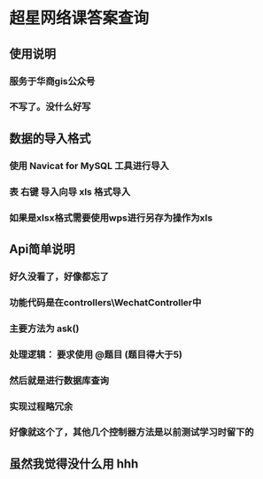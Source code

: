 # 超星网络课答案查询

## 使用说明
### 服务于华商gis公众号
### 不写了。没什么好写

## 数据的导入格式
### 使用 Navicat for MySQL 工具进行导入
### 表 右键 导入向导 xls 格式导入
### 如果是xlsx格式需要使用wps进行另存为操作为xls

## Api简单说明
### 好久没看了，好像都忘了
### 功能代码是在controllers\WechatController中
### 主要方法为 ask()
### 处理逻辑： 要求使用 @题目  (题目得大于5)
### 然后就是进行数据库查询
### 实现过程略冗余
### 好像就这个了，其他几个控制器方法是以前测试学习时留下的

## 虽然我觉得没什么用 hhh